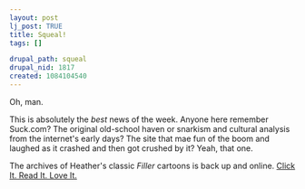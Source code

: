 ```yaml
--- 
layout: post
lj_post: TRUE
title: Squeal!
tags: []

drupal_path: squeal
drupal_nid: 1817
created: 1084104540
---
```

<img src="http://www.suck.com/daily/97/01/29/h.gif" alt="" align="right" hspace=10>Oh, man.

This is absolutely the <i>best</i> news of the week. Anyone here remember Suck.com? The original old-school haven or snarkism and cultural analysis from the internet's early days? The site that mae fun of the boom and laughed as it crashed and then got crushed by it? Yeah, that one.

The archives of Heather's classic <i>Filler</i> cartoons is back up and online. <a href="http://www.suck.com/filler/archive/nc_all.html" target="_blank">Click It. Read It. Love It.</a>

